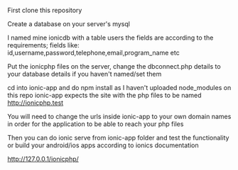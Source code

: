 First clone this repository 

Create a database on your server's mysql 

I named mine ionicdb with a table users  the fields are according to the requirements; fields like:
id,username,password,telephone,email,program_name etc

Put the ionicphp files on the server, change the dbconnect.php details to your database details if you haven't named/set them

cd into ionic-app and do npm install as I haven't uploaded node_modules on this repo
ionic-app expects the site with the php files to be named http://ionicphp.test

You will need to change the urls inside ionic-app to your own domain names in order for the application to be able to reach your php files

Then you can do ionic serve from ionic-app folder and test the functionality 
or build your android/ios apps according to ionics documentation


http://127.0.0.1/ionicphp/